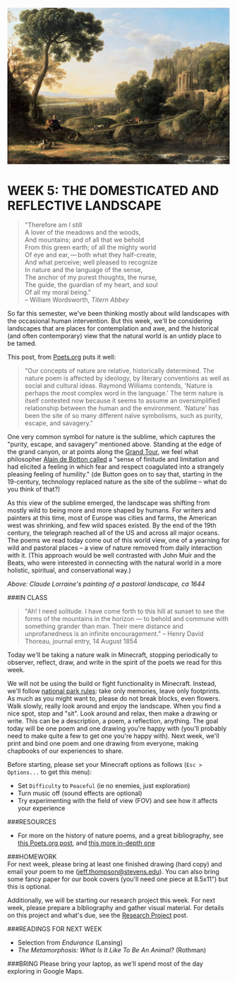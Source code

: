 ![Claude Lorraine's painting of a pastoral landscape, ca 1644](https://raw.githubusercontent.com/jeffThompson/TechnologyAndTheLandscape/master/Images/Week05/PastoralLandscape_ClaudeLorraine_ca1644.jpg)

WEEK 5: THE DOMESTICATED AND REFLECTIVE LANDSCAPE
====

> "Therefore am I still  
A lover of the meadows and the woods,  
And mountains; and of all that we behold  
From this green earth; of all the mighty world  
Of eye and ear, — both what they half-create,  
And what perceive; well pleased to recognize  
In nature and the language of the sense,  
The anchor of my purest thoughts, the nurse,  
The guide, the guardian of my heart, and soul  
Of all my moral being."  
– William Wordsworth, *Titern Abbey*

So far this semester, we've been thinking mostly about wild landscapes with the occasional human intervention. But this week, we'll be considering landscapes that are places for contemplation and awe, and the historical (and often contemporary) view that the natural world is an untidy place to be tamed.

This post, from [Poets.org](https://www.poets.org/poetsorg/text/nature-poetry-poets-glossary) puts it well:

> "Our concepts of nature are relative, historically determined. The nature poem is affected by ideology, by literary conventions as well as social and cultural ideas. Raymond Williams contends, 'Nature is perhaps the most complex word in the language.' The term nature is itself contested now because it seems to assume an oversimplified relationship between the human and the environment. 'Nature' has been the site of so many different naïve symbolisms, such as purity, escape, and savagery."

One very common symbol for nature is the sublime, which captures the "purity, escape, and savagery" mentioned above. Standing at the edge of the grand canyon, or at points along the [Grand Tour](https://en.wikipedia.org/wiki/Grand_Tour), we feel what philosopher [Alain de Botton called](https://books.google.com/books?id=LF4E-FqjiywC&lpg=PA165&ots=rgGlbNv0pm&dq=sense%20of%20finitude%20and%20limitation%20and%20had%20elicited%20a%20feeling%20in%20which%20fear%20and%20respect%20coagulated%20into%20a%20strangely%20pleasing%20feeling%20of%20humility&pg=PA165#v=onepage&q=sense%20of%20finitude%20and%20limitation%20and%20had%20elicited%20a%20feeling%20in%20which%20fear%20and%20respect%20coagulated%20into%20a%20strangely%20pleasing%20feeling%20of%20humility&f=false) a "sense of finitude and limitation and had elicited a feeling in which fear and respect coagulated into a strangely pleasing feeling of humility." (de Button goes on to say that, starting in the 19-century, technology replaced nature as the site of the sublime – what do you think of that?)

As this view of the sublime emerged, the landscape was shifting from mostly wild to being more and more shaped by humans. For writers and painters at this time, most of Europe was cities and farms, the American west was shrinking, and few wild spaces existed. By the end of the 19th century, the telegraph reached all of the US and across all major oceans. The poems we read today come out of this world view, one of a yearning for wild and pastoral places – a view of nature removed from daily interaction with it. (This approach would be well contrasted with John Muir and the Beats, who were interested in connecting with the natural world in a more holistic, spiritual, and conservational way.)

*Above: Claude Lorraine's painting of a pastoral landscape, ca 1644*

###IN CLASS

> "Ah! I need solitude. I have come forth to this hill at sunset to see the forms of the mountains in the horizon — to behold and commune with something grander than man. Their mere distance and unprofanedness is an infinite encouragement." – Henry David Thoreau, journal entry, 14 August 1854

Today we'll be taking a nature walk in Minecraft, stopping periodically to observer, reflect, draw, and write in the spirit of the poets we read for this week. 

We will not be using the build or fight functionality in Minecraft. Instead, we'll follow [national park rules](https://en.wikipedia.org/wiki/Leave_No_Trace): take only memories, leave only footprints. As much as you might want to, please do not break blocks, even flowers. Walk slowly, really look around and enjoy the landscape. When you find a nice spot, stop and "sit". Look around and relax, then make a drawing or write. This can be a description, a poem, a reflection, anything. The goal today will be one poem and one drawing you're happy with (you'll probably need to make quite a few to get one you're happy with). Next week, we'll print and bind one poem and one drawing from everyone, making chapbooks of our experiences to share.

Before starting, please set your Minecraft options as follows (`Esc > Options...` to get this menu):

* Set `Difficulty` to `Peaceful` (ie no enemies, just exploration)  
* Turn music off (sound effects are optional)  
* Try experimenting with the field of view (FOV) and see how it affects your experience  

###RESOURCES  

* For more on the history of nature poems, and a great bibliography, see [this Poets.org post](https://www.poets.org/poetsorg/text/nature-poems), and [this more in-depth one](https://www.poets.org/poetsorg/text/nature-poetry-poets-glossary)  

###HOMEWORK  
For next week, please bring at least one finished drawing (hard copy) and email your poem to me ([jeff.thompson@stevens.edu](mailto:jeff.thompson@stevens.edu)). You can also bring some fancy paper for our book covers (you'll need one piece at 8.5x11") but this is optional.

Additionally, we will be starting our research project this week. For next week, please prepare a bibliography and gather visual material. For details on this project and what's due, see the [Research Project](https://github.com/jeffThompson/TechnologyAndTheLandscape/blob/master/MidtermResearchProjectAssignment.md) post.

###READINGS FOR NEXT WEEK  

* Selection from *Endurance* (Lansing)  
* *The Metamorphosis: What Is It Like To Be An Animal?* (Rothman)  

###BRING 
Please bring your laptop, as we'll spend most of the day exploring in Google Maps.

